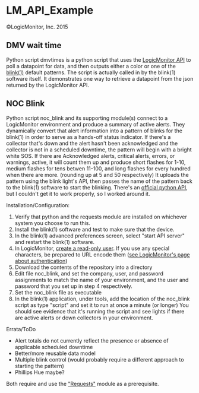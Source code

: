 # LM_API_Example
 ©LogicMonitor, Inc. 2015

## DMV wait time 
 Python script dmvtimes is a python script that uses the [LogicMonitor API](http://help.logicmonitor.com/developers-guide/api-quick-start/) to poll a datapoint for data, and then outputs either a color or one of the [blink(1)](https://blink1.thingm.com/) default patterns. The script is actually called in by the blink(1) software itself. It demonstrates one way to retrieve a datapoint from the json returned by the LogicMonitor API.
## NOC Blink
Python script noc_blink and its supporting module(s) connect to a LogicMonitor environment and produce a summary of active alerts. They dynamically convert that alert information into a pattern of blinks for the blink(1) in order to serve as a hands-off status indicator. If there's a collector that's down and the alert hasn't been acknowledged and the collector is not in a scheduled downtime, the pattern will begin with a bright white SOS. If there are Acknowledged alerts, critical alerts, errors, or warnings, active, it will count them up and produce short flashes for 1-10, medium flashes for tens betwen 11-100, and long flashes for every hundred when there are more. (rounding up at 5 and 50 respectively) It uploads the pattern using the blink light's API, then passes the name of the pattern back to the blink(1) software to start the blinking. There's an [official python API](https://github.com/todbot/blink1/tree/master/python), but I couldn't get it to work properly, so I worked around it.

Installation/Configuration:
1. Verify that python and the requests module are installed on whichever system you choose to run this.
2. Install the blink(1) software and test to make sure that the device.
3. In the blink(1) advanced preferences screen, select "start API server" and restart the blink(1) software.
4. In LogicMonitor, [create a read-only user](http://help.logicmonitor.com/getting-started/i-just-signed-up-for-logicmonitor-now-what/10-adding-users-and-roles/). If you use any special characters, be prepared to URL encode them ([see LogicMonitor's page about authentication](http://help.logicmonitor.com/developers-guide/authenticating-requests/))
5. Download the contents of the repository into a directory
6. Edit file noc_blink, and set the company, user, and password assignments to match the name of your environment, and the user and password that you set up in step 4 respectively.
7. Set the noc_blink file as executable
8. In the blink(1) application, under tools, add the location of the noc_blink script as type "script" and set it to run at once a minute (or longer) You should see evidence that it's running the script and see lights if there are active alerts or down collectors in your environment.

Errata/ToDo
 * Alert totals do not currently reflect the presence or absence of applicable scheduled downtime
 * Better/more reusable data model
 * Multiple blink control (would probably require a different approach to starting the pattern)
 * Phillips Hue maybe?
 
 
 
 Both require and use the ["Requests"](http://docs.python-requests.org/en/latest/) module as a prerequisite.
 
